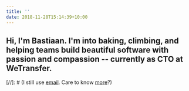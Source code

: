 ```yaml
---
title: ''
date: 2018-11-28T15:14:39+10:00
---
```


## **Hi, I'm Bastiaan.** I'm into baking, climbing, and helping teams build beautiful software with passion and compassion -- currently as CTO at WeTransfer. 

[//]: # (I still use [email](mailto:hi@bastiaan.cc). Care to know [more](#)?)
